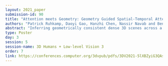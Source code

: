 ```yaml
---
layout: 2021_paper
submission-id: 90
title: "Attention meets Geometry: Geometry Guided Spatial-Temporal Attention for Consistent Self-Supervised Monocular Depth Estimation"
authors: "Patrick Ruhkamp, Daoyi Gao, Hanzhi Chen, Nassir Navab and Benjamin Busam"
abstract: "Inferring geometrically consistent dense 3D scenes across a tuple of temporally consecutive images remains challenging for self-supervised monocular depth prediction pipelines. This paper explores how the increasingly popular transformer architecture, together with novel regularized loss formulations, can improve depth consistency while preserving accuracy. We propose a spatial attention module that correlates coarse depth predictions to aggregate local geometric information. A novel temporal attention mechanism further processes the local geometric information in a global context across consecutive images. Additionally, we introduce geometric constraints between frames regularized by photometric cycle consistency. By combining our proposed regularization and the novel spatial-temporal-attention module we fully leverage both the geometric and appearance-based consistency across monocular frames. This yields geometrically meaningful attention and improves temporal depth stability and accuracy compared to previous methods."
type: Poster
day: 3
session: 5
session-name: 3D Humans + Low-level Vision 3
order: 7
link: https://conferences.computer.org/3dvpub/pdfs/3DV2021-5lXBZyiG3QAsRBKXHIjqU8/268800a837/268800a837.pdf
---
```

